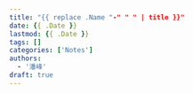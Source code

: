 ```yaml
---
title: "{{ replace .Name "-" " " | title }}"
date: {{ .Date }}
lastmod: {{ .Date }}
tags: []
categories: ['Notes']
authors:
  - '潘峰'
draft: true
---
```

